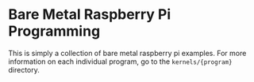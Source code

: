 # Bare Metal Raspberry Pi Programming

This is simply a collection of bare metal raspberry pi examples. For more information on each individual program, go to the `kernels/{program}` directory.
